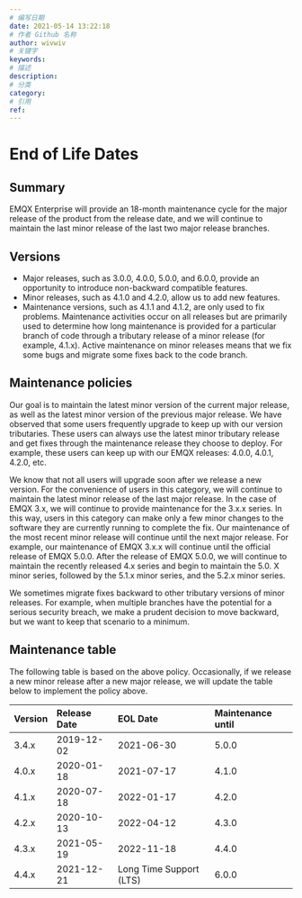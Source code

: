 ```yaml
---
# 编写日期
date: 2021-05-14 13:22:18
# 作者 Github 名称
author: wivwiv
# 关键字
keywords:
# 描述
description:
# 分类
category: 
# 引用
ref:
---
```


# End of Life Dates

## Summary

EMQX Enterprise will provide an 18-month maintenance cycle for the major release of the product from the release date, and we will continue to maintain the last minor release of the last two major release branches.

## Versions

- Major releases, such as 3.0.0, 4.0.0, 5.0.0, and 6.0.0, provide an opportunity to introduce non-backward compatible features.
- Minor releases, such as 4.1.0 and 4.2.0, allow us to add new features.
- Maintenance versions, such as 4.1.1 and 4.1.2, are only used to fix problems. Maintenance activities occur on all releases but are primarily used to determine how long maintenance is provided for a particular branch of code through a tributary release of a minor release (for example, 4.1.x). Active maintenance on minor releases means that we fix some bugs and migrate some fixes back to the code branch.

## Maintenance policies

Our goal is to maintain the latest minor version of the current major release, as well as the latest minor version of the previous major release. We have observed that some users frequently upgrade to keep up with our version tributaries. These users can always use the latest minor tributary release and get fixes through the maintenance release they choose to deploy. For example, these users can keep up with our EMQX releases: 4.0.0, 4.0.1, 4.2.0, etc.

We know that not all users will upgrade soon after we release a new version. For the convenience of users in this category, we will continue to maintain the latest minor release of the last major release. In the case of EMQX 3.x, we will continue to provide maintenance for the 3.x.x series. In this way, users in this category can make only a few minor changes to the software they are currently running to complete the fix. Our maintenance of the most recent minor release will continue until the next major release. For example, our maintenance of EMQX 3.x.x will continue until the official release of EMQX 5.0.0. After the release of EMQX 5.0.0, we will continue to maintain the recently released 4.x series and begin to maintain the 5.0. X minor series, followed by the 5.1.x minor series, and the 5.2.x minor series.

We sometimes migrate fixes backward to other tributary versions of minor releases. For example, when multiple branches have the potential for a serious security breach, we make a prudent decision to move backward, but we want to keep that scenario to a minimum.

## Maintenance table

The following table is based on the above policy. Occasionally, if we release a new minor release after a new major release,  we will update the table below to implement the policy above.

| **Version** | **Release Date** | **EOL Date** | **Maintenance until** |
| :---------- | :--------------- | :----------- | :-------------------- |
| 3.4.x       | 2019-12-02       | 2021-06-30   | 5.0.0                 |
| 4.0.x       | 2020-01-18       | 2021-07-17   | 4.1.0                 |
| 4.1.x       | 2020-07-18       | 2022-01-17   | 4.2.0                 |
| 4.2.x       | 2020-10-13       | 2022-04-12   | 4.3.0                 |
| 4.3.x       | 2021-05-19       | 2022-11-18   | 4.4.0                 |
| 4.4.x | 2021-12-21 | Long Time Support (LTS) | 6.0.0 |
